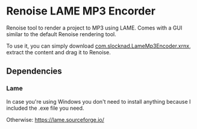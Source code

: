 # Renoise LAME MP3 Encorder

Renoise tool to render a project to MP3 using LAME. Comes with a GUI similar to the default Renoise rendering tool.

To use it, you can simply download [com.slocknad.LameMp3Encoder.xrnx](com.slocknad.LameMp3Encoder.xrnx), extract the content and drag it to Renoise.


## Dependencies

### Lame
 In case you're using Windows you don't need to install anything because I included the .exe file you need.
 
 Otherwise:
https://lame.sourceforge.io/
